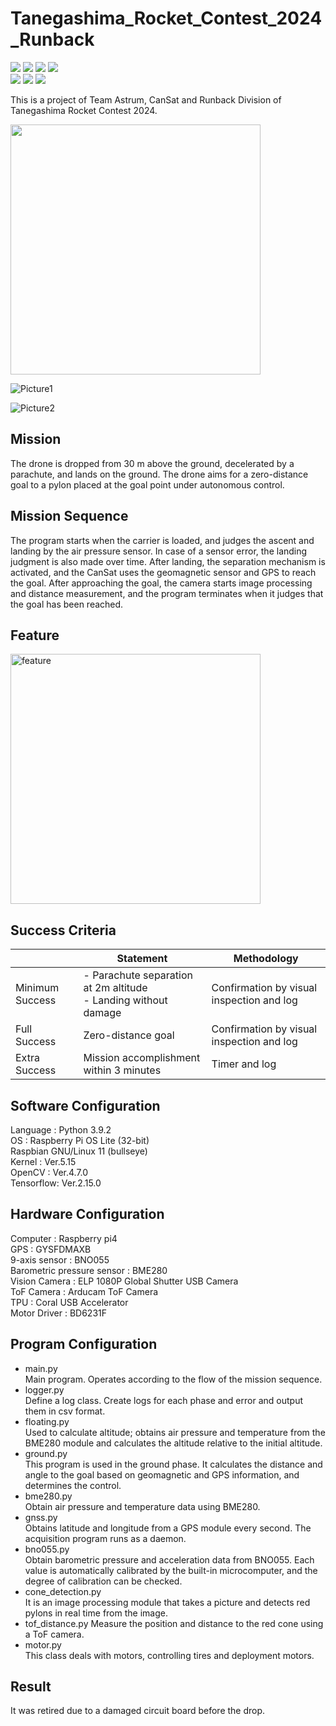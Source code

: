 # Tanegashima_Rocket_Contest_2024_Runback
![](https://img.shields.io/badge/release_date-May_2024-yellow)
![](https://img.shields.io/badge/python-v3.9.2-blue)
![](https://img.shields.io/badge/OpenCV-v4.7.0-blue)
![](https://img.shields.io/badge/os-linux11-blue)  
![](https://img.shields.io/badge/-Python-F9DC3E.svg?logo=python&style=flat)
![](https://img.shields.io/badge/-Linux-6C6694.svg?logo=linux&style=flat)
![](https://img.shields.io/badge/-Raspberry%20Pi-C51A4A.svg?logo=raspberry-pi&style=flat)  

This is a project of Team Astrum, CanSat and Runback Division of Tanegashima Rocket Contest 2024. 

<img width="400" alt="" src="https://github.com/yuzu2yan/Tanegashima_Rocket_Contest_2024_Runback/assets/89567103/f631ac84-81dd-41cf-8d86-e2352d85866c">

![Picture1](https://github.com/yuzu2yan/Tanegashima_Rocket_Contest_2024_Runback/assets/89567103/52132cd1-d27e-4464-9b4a-5656f9d3ccce)

![Picture2](https://github.com/yuzu2yan/Tanegashima_Rocket_Contest_2024_Runback/assets/89567103/d0a100b8-f92d-4516-88f9-01ae93813a37)


## Mission  
The drone is dropped from 30 m above the ground, decelerated by a parachute, and lands on the ground. The drone aims for a zero-distance goal to a pylon placed at the goal point under autonomous control.  
  
## Mission Sequence  
The program starts when the carrier is loaded, and judges the ascent and landing by the air pressure sensor. In case of a sensor error, the landing judgment is also made over time. After landing, the separation mechanism is activated, and the CanSat uses the geomagnetic sensor and GPS to reach the goal. After approaching the goal, the camera starts image processing and distance measurement, and the program terminates when it judges that the goal has been reached.

## Feature
<img width="400" alt="feature" src="https://github.com/yuzu2yan/Tanegashima_Rocket_Contest_2024_Runback/assets/89567103/3c9b37c9-6141-4e8a-b578-ee44be46fc68">





## Success Criteria  

| | Statement | Methodology |
| ---- | ---- |---|
| Minimum Success |- Parachute separation at 2m altitude <br> - Landing without damage|Confirmation by visual inspection and log|
| Full Success |Zero-distance goal|Confirmation by visual inspection and log|
| Extra Success |Mission accomplishment within 3 minutes|Timer and log|


## Software Configuration
Language : Python 3.9.2  
OS       : Raspberry Pi OS Lite (32-bit)   
Raspbian GNU/Linux 11 (bullseye)    
Kernel   : Ver.5.15    
OpenCV   : Ver.4.7.0   
Tensorflow: Ver.2.15.0

## Hardware Configuration

Computer                   : Raspberry pi4  
GPS                        : GYSFDMAXB  
9-axis sensor              : BNO055  
Barometric pressure sensor : BME280   
Vision Camera              : ELP 1080P Global Shutter USB Camera    
ToF Camera                 : Arducam ToF Camera  
TPU                        : Coral USB Accelerator  
Motor Driver               : BD6231F  


## Program Configuration

- main.py  
    Main program. Operates according to the flow of the mission sequence.
- logger.py  
    Define a log class. Create logs for each phase and error and output them in csv format.
- floating.py  
    Used to calculate altitude; obtains air pressure and temperature from the BME280 module and calculates the altitude relative to the initial altitude.
- ground.py  
    This program is used in the ground phase. It calculates the distance and angle to the goal based on geomagnetic and GPS information, and determines the control.
- bme280.py  
    Obtain air pressure and temperature data using BME280.
- gnss.py  
    Obtains latitude and longitude from a GPS module every second. The acquisition program runs as a daemon.
- bno055.py  
    Obtain barometric pressure and acceleration data from BNO055. Each value is automatically calibrated by the built-in microcomputer, and the degree of calibration can be checked.
- cone_detection.py  
    It is an image processing module that takes a picture and detects red pylons in real time from the image.
- tof_distance.py
      Measure the position and distance to the red cone using a ToF camera.
- motor.py  
    This class deals with motors, controlling tires and deployment motors.

## Result
It was retired due to a damaged circuit board before the drop.


